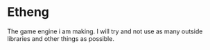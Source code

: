 # Etheng
The game engine i am making.  I will try and not use as many outside libraries and other things as possible.
